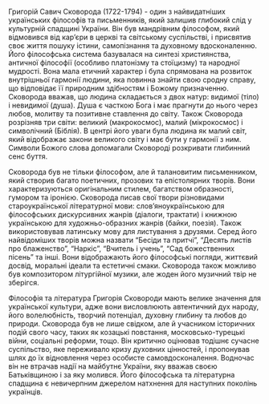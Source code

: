 Григорій Савич Сковорода (1722-1794) - один з найвидатніших українських філософів та письменників, який залишив глибокий слід у культурній спадщині України. Він був мандрівним філософом, який відмовився від кар’єри в церкві та світському суспільстві, і присвятив своє життя пошуку істини, самопізнання та духовному вдосконаленню. Його філософська система базувалася на синтезі християнства, античної філософії (особливо платонізму та стоїцизму) та народної мудрості. Вона мала етичний характер і була спрямована на розвиток внутрішньої гармонії людини, яка повинна знайти свою сродну справу, що відповідає її природним здібностям і Божому призначенню. Сковорода вважав, що людина складається з двох натур: видимої (тіло) і невидимої (душа). Душа є часткою Бога і має прагнути до нього через любов, молитву та позитивне ставлення до світу. Також Сковорода розрізняв три світи: великий (макрокосмос), малий (мікрокосмос) і символічний (Біблія). В центрі його уваги була людина як малий світ, який відображає закони великого світу і має бути у гармонії з ним. Символи Божого слова допомагали Сковороді розкривати глибинний сенс буття.

Сковорода був не тільки філософом, але й талановитим письменником, який створив багато поетичних, прозових та епістолярних творів. Вони характеризуються оригінальним стилем, багатством образності, гумором та іронією. Сковорода писав свої твори різновидами староукраїнської літературної мови: слов’яноукраїнською для філософських дискурсивних жанрів (діалоги, трактати) і книжною українською для художньо-образних жанрів (байки, поезія). Також використовував латинську мову для листування з друзями. Серед його найвідоміших творів можна назвати “Бесіди та притчі”, “Десять листів про блаженство”, “Наркіс”, “Вчитель і учень”, “Сад божественних пісень” та інші. Вони відображають його філософські погляди, життєвий досвід, моральні ідеали та естетичні смаки. Сковорода також можливо був композитором літургійної музики, але жоден його музичний твір не зберігся.

Філософія та література Григорія Сковороди мають велике значення для української культури, адже вони висловлюють автентичний дух народу, його волелюбність, творчий потенціал, духовну глибину та любов до природи. Сковорода був не лише свідком, але й учасником історичних подій свого часу, таких як козацькі повстання, московсько-турецькі війни, соціальні реформи, тощо. Він критично оцінював тодішнє сучасне суспільство, яке переживало кризу духовних цінностей, і пропонував шлях до їх відновлення через особисте самовдосконалення. Водночас він не втрачав надії на майбутнє України, яку вважав своєю Батьківщиною і за яку молився. Його філософська та літературна спадщина є невичерпним джерелом натхнення для наступних поколінь українців.
